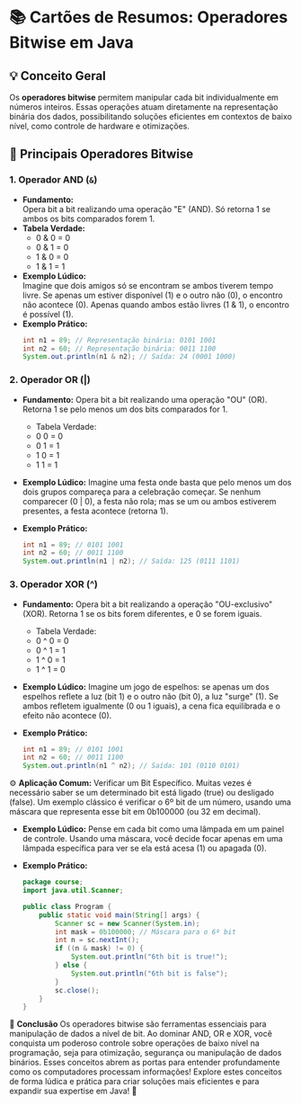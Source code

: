 # 📚 Cartões de Resumos: Operadores Bitwise em Java

## 💡 Conceito Geral
Os **operadores bitwise** permitem manipular cada bit individualmente em números inteiros. Essas operações atuam diretamente na representação binária dos dados, possibilitando soluções eficientes em contextos de baixo nível, como controle de hardware e otimizações. 

## 🔎 Principais Operadores Bitwise

### 1. Operador AND (`&`)
- **Fundamento:**  
  Opera bit a bit realizando uma operação "E" (AND). Só retorna 1 se ambos os bits comparados forem 1.
- **Tabela Verdade:**
  - 0 & 0 = 0  
  - 0 & 1 = 0  
  - 1 & 0 = 0  
  - 1 & 1 = 1
- **Exemplo Lúdico:**  
  Imagine que dois amigos só se encontram se ambos tiverem tempo livre. Se apenas um estiver disponível (1) e o outro não (0), o encontro não acontece (0). Apenas quando ambos estão livres (1 & 1), o encontro é possível (1).
- **Exemplo Prático:**  
  ```java
  int n1 = 89; // Representação binária: 0101 1001
  int n2 = 60; // Representação binária: 0011 1100
  System.out.println(n1 & n2); // Saída: 24 (0001 1000)
  ```

### 2. Operador OR (|)
- **Fundamento:**
  Opera bit a bit realizando uma operação "OU" (OR). Retorna 1 se pelo menos um dos bits comparados for 1.
  - Tabela Verdade:
  - 0  0 = 0
  - 0  1 = 1
  - 1  0 = 1
  - 1  1 = 1

- **Exemplo Lúdico:**
  Imagine uma festa onde basta que pelo menos um dos dois grupos compareça para a celebração começar. Se nenhum comparecer (0 | 0), a festa não rola; mas se um ou ambos estiverem presentes, a festa acontece (retorna 1).

- **Exemplo Prático:**
  ```java
  int n1 = 89; // 0101 1001
  int n2 = 60; // 0011 1100
  System.out.println(n1 | n2); // Saída: 125 (0111 1101)
  ```


### 3. Operador XOR (^)
- **Fundamento:**
  Opera bit a bit realizando a operação "OU-exclusivo" (XOR). Retorna 1 se os bits forem diferentes, e 0 se forem iguais.
  - Tabela Verdade:
  - 0 ^ 0 = 0
  - 0 ^ 1 = 1
  - 1 ^ 0 = 1
  - 1 ^ 1 = 0

- **Exemplo Lúdico:**
  Imagine um jogo de espelhos: se apenas um dos espelhos reflete a luz (bit 1) e o outro não (bit 0), a luz "surge" (1). Se ambos refletem igualmente (0 ou 1 iguais), a cena fica equilibrada e o efeito não acontece (0).
  
- **Exemplo Prático:**
  ```java
  int n1 = 89; // 0101 1001
  int n2 = 60; // 0011 1100
  System.out.println(n1 ^ n2); // Saída: 101 (0110 0101)
  ```


⚙️ **Aplicação Comum:** Verificar um Bit Específico.
  Muitas vezes é necessário saber se um determinado bit está ligado (true) ou desligado (false). Um exemplo clássico é verificar o 6º bit de um número, usando uma máscara que representa esse bit em 0b100000 (ou 32 em decimal).

- **Exemplo Lúdico:**
  Pense em cada bit como uma lâmpada em um painel de controle. Usando uma máscara, você decide focar apenas em uma lâmpada específica para ver se ela está acesa (1) ou apagada (0).

- **Exemplo Prático:**
  ```java
  package course;
  import java.util.Scanner;

  public class Program {
      public static void main(String[] args) {
          Scanner sc = new Scanner(System.in);
          int mask = 0b100000; // Máscara para o 6º bit
          int n = sc.nextInt();
          if ((n & mask) != 0) {
              System.out.println("6th bit is true!");
          } else {
              System.out.println("6th bit is false");
          }
          sc.close();
      }
  }
  ```


🤖 **Conclusão**
  Os operadores bitwise são ferramentas essenciais para manipulação de dados a nível de bit. Ao dominar AND, OR e XOR, você conquista um poderoso controle sobre operações de baixo nível na programação, seja para otimização, segurança ou manipulação de dados binários. Esses conceitos abrem as portas para entender profundamente como os computadores processam informações!
  Explore estes conceitos de forma lúdica e prática para criar soluções mais eficientes e para expandir sua expertise em Java! 🚀


